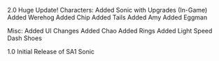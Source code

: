2.0
Huge Update!
Characters:
Added Sonic with Upgrades (In-Game)
Added Werehog
Added Chip
Added Tails
Added Amy
Added Eggman

Misc:
Added UI Changes
Added Chao
Added Rings
Added Light Speed Dash Shoes


1.0
Initial Release of SA1 Sonic
